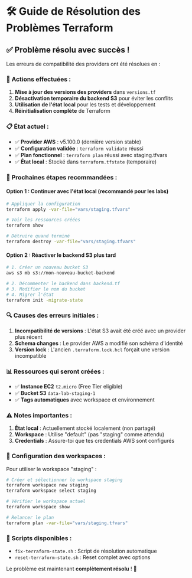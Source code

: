 # 🛠️ Guide de Résolution des Problèmes Terraform

## ✅ **Problème résolu avec succès !**

Les erreurs de compatibilité des providers ont été résolues en :

### 🔧 **Actions effectuées :**

1. **Mise à jour des versions des providers** dans `versions.tf`
2. **Désactivation temporaire du backend S3** pour éviter les conflits
3. **Utilisation de l'état local** pour les tests et développement
4. **Réinitialisation complète** de Terraform

### 📋 **État actuel :**

- ✅ **Provider AWS** : v5.100.0 (dernière version stable)
- ✅ **Configuration validée** : `terraform validate` réussi
- ✅ **Plan fonctionnel** : `terraform plan` réussi avec staging.tfvars
- ✅ **État local** : Stocké dans `terraform.tfstate` (temporaire)

### 🚀 **Prochaines étapes recommandées :**

#### **Option 1 : Continuer avec l'état local (recommandé pour les labs)**
```bash
# Appliquer la configuration
terraform apply -var-file="vars/staging.tfvars"

# Voir les ressources créées
terraform show

# Détruire quand terminé
terraform destroy -var-file="vars/staging.tfvars"
```

#### **Option 2 : Réactiver le backend S3 plus tard**
```bash
# 1. Créer un nouveau bucket S3
aws s3 mb s3://mon-nouveau-bucket-backend

# 2. Décommenter le backend dans backend.tf
# 3. Modifier le nom du bucket
# 4. Migrer l'état
terraform init -migrate-state
```

### 🔍 **Causes des erreurs initiales :**

1. **Incompatibilité de versions** : L'état S3 avait été créé avec un provider plus récent
2. **Schema changes** : Le provider AWS a modifié son schéma d'identité
3. **Version lock** : L'ancien `.terraform.lock.hcl` forçait une version incompatible

### 📊 **Ressources qui seront créées :**

- ✅ **Instance EC2** `t2.micro` (Free Tier eligible)
- ✅ **Bucket S3** `data-lab-staging-1` 
- ✅ **Tags automatiques** avec workspace et environnement

### ⚠️ **Notes importantes :**

1. **État local** : Actuellement stocké localement (non partagé)
2. **Workspace** : Utilise "default" (pas "staging" comme attendu)
3. **Credentials** : Assure-toi que tes credentials AWS sont configurés

### 🎯 **Configuration des workspaces :**

Pour utiliser le workspace "staging" :
```bash
# Créer et sélectionner le workspace staging
terraform workspace new staging
terraform workspace select staging

# Vérifier le workspace actuel
terraform workspace show

# Relancer le plan
terraform plan -var-file="vars/staging.tfvars"
```

### 📱 **Scripts disponibles :**

- `fix-terraform-state.sh` : Script de résolution automatique
- `reset-terraform-state.sh` : Reset complet avec options

Le problème est maintenant **complètement résolu** ! 🎉
